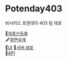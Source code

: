 # Potenday403
비사이드 포텐데이 403 팀 레포

📑[최종산출물](https://puffy-opinion-e54.notion.site/PotenDay-59cd6dc0a5004715a0881eff6fde5cb9)  
🖋️[화면설계](https://www.figma.com/file/BxsayIuhUbsmQ6aZWmcBzZ/%ED%99%94%EB%A9%B4%EC%84%A4%EA%B3%84?type=whiteboard&node-id=0-1&t=aYmNMq796RQF3t4i-0)  
🎨[UI](https://www.figma.com/file/b0rhZULzZ6shqIz80hbrS8/디자인?type=design&node-id=38-2469&mode=design&t=z4nP4ifWx2SnCqgi-0)
🛜[서버 레포](https://github.com/EunKangChoi-Dyphi/potential-403-nestjs)  
🚀[API](https://trazzle.p-e.kr/api-docs#/여행일지)
